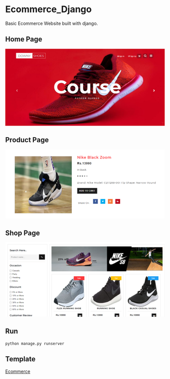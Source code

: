 # Ecommerce_Django
  Basic Ecommerce Website built with django. 

## Home Page
![alt text](media/Images/home.PNG)

## Product Page
![alt text](media/Images/product.PNG)

## Shop Page
![alt text](media/Images/shop.PNG)

## Run
`python manage.py runserver`
## Template
[Ecommerce](https://w3layouts.com/downy-shoes-ecommerce-category-bootstrap-responsive-web-template/)

